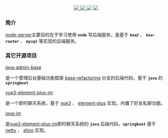 <p align="center">
  <a href="https://github.com/nodejs/node">
    <img src="https://img.shields.io/badge/node-brightgreen.svg">
  </a>
  <a href="https://www.koajs.com.cn/">
    <img src="https://img.shields.io/badge/koa2-2.13.4-brightgreen.svg">
  </a>
  <a>
    <img src="https://img.shields.io/badge/mysql-2.18.1-brightgreen.svg">
  </a>
  <a href="https://www.gulpjs.com.cn/">
    <img src="https://img.shields.io/badge/gulp-4.0.2-brightgreen.svg">
  </a>
</p>

### 简介
[node-server](https://github.com/gmingchen/node-server)主要目的在于学习使用 __`node`__ 写后端服务，是基于 ___`koa2`___ 、 ___`koa-router`___ 、 ___`mysql`___ 等实现的后端服务。



### 其它开源项目

[java-admin-base](https://github.com/gmingchen/java-admin-base)

是一个管理后台基础功能框架 [base-refactoring](https://github.com/gmingchen/vue3-element-plus-admin/tree/base-refactoring) 分支的后端代码，基于 __`java`__ 的 __`springboot`__

[vue3-element-plus-im](https://github.com/gmingchen/vue3-element-plus-im)

是一个即时聊天系统，基于 [vue3](https://github.com/vuejs/vue-next) 、 [element-plus](https://github.com/element-plus/element-plus) 实现。内置了好友私聊功能。

[java-im](https://github.com/gmingchen/java-im)

是[vue3-element-plus-im](https://github.com/gmingchen/vue3-element-plus-im)即时聊天系统的 __`java`__ 后端代码，__`springboot`__ 基于 [netty](https://github.com/netty/netty) 、 [shiro](https://github.com/apache/shiro) 实现。
